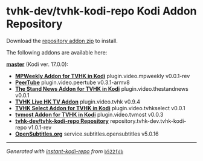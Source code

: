 # tvhk-dev/tvhk-kodi-repo Kodi Addon Repository

Download the [repository addon zip](master/datadir/repository.tvhk-dev.tvhk-kodi-repo/repository.tvhk-dev.tvhk-kodi-repo-1.0.1-rev.zip) to install.

The following addons are available here:

[__master__](master/addons.xml) (Kodi ver. 17.0.0):

- [__MPWeekly Addon for TVHK in Kodi__](master/datadir/plugin.video.mpweekly/plugin.video.mpweekly-0.0.1-rev.zip) plugin.video.mpweekly v0.0.1-rev
- [__PeerTube__](master/datadir/plugin.video.peertube/plugin.video.peertube-0.3.1-armv8.zip) plugin.video.peertube v0.3.1-armv8
- [__The Stand News Addon for TVHK in Kodi__](master/datadir/plugin.video.thestandnews/plugin.video.thestandnews-0.0.1.zip) plugin.video.thestandnews v0.0.1
- [__TVHK Live HK TV Addon__](master/datadir/plugin.video.tvhk/plugin.video.tvhk-0.9.4.zip) plugin.video.tvhk v0.9.4
- [__TVHK Select Addon for TVHK in Kodi__](master/datadir/plugin.video.tvhkselect/plugin.video.tvhkselect-0.0.1.zip) plugin.video.tvhkselect v0.0.1
- [__tvmost Addon for TVHK in Kodi__](master/datadir/plugin.video.tvmost/plugin.video.tvmost-0.0.3.zip) plugin.video.tvmost v0.0.3
- [__tvhk-dev/tvhk-kodi-repo Repository__](master/datadir/repository.tvhk-dev.tvhk-kodi-repo/repository.tvhk-dev.tvhk-kodi-repo-1.0.1-rev.zip) repository.tvhk-dev.tvhk-kodi-repo v1.0.1-rev
- [__OpenSubtitles.org__](master/datadir/service.subtitles.opensubtitles/service.subtitles.opensubtitles-5.0.16.zip) service.subtitles.opensubtitles v5.0.16

----
_Generated with [instant-kodi-repo](https://github.com/ping/instant-kodi-repo/) from_ [``b522fdb``](https://github.com/tvhk-dev/tvhk-kodi-repo/commit/b522fdb032fc8a466f14912cd683c5451b777208)
